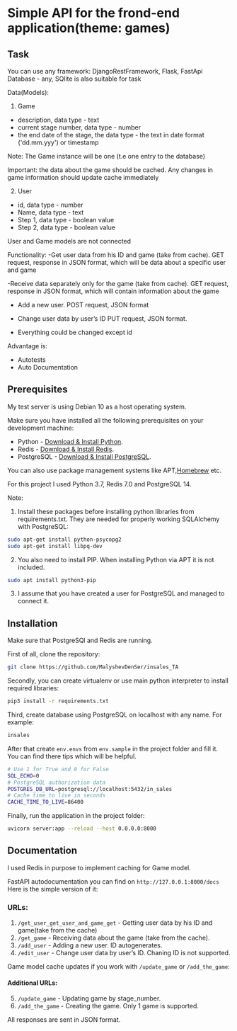 # Simple API for the frond-end application(theme: games)
## Task

You can use any framework:
DjangoRestFramework, Flask, FastApi
Database - any, SQlite is also suitable for task

Data(Models):
1) Game 
  - description, data type - text
  - current stage number, data type - number
  - the end date of the stage, the data type - the text in date format ('dd.mm.yyy') or timestamp
  
  Note: The Game instance will be one (t.e one entry to the database)

Important: the data about the game should be cached.
Any changes in game information should update cache immediately

2) User
  - id, data type - number
  - Name, data type - text
  - Step 1, data type - boolean value
  - Step 2, data type - boolean value
  
  User and Game models are not connected

Functionality:
-Get user data from his ID and game (take from cache).
 GET request, response in JSON format, which will be data about a specific user and game

-Receive data separately only for the game (take from cache).
 GET request, response in JSON format, which will contain information about the game

- Add a new user.
POST request, JSON format

- Change user data by user’s ID
PUT request, JSON format. 
- Everything could be changed except id 

Advantage is:
- Autotests
- Auto Documentation

## Prerequisites
My test server is using Debian 10 as a host operating system.

Make sure you have installed all the following prerequisites on your development machine:
- Python - [Download & Install Python](https://www.python.org/downloads/).
- Redis - [Download & Install Redis](https://redis.io/docs/getting-started/installation/). 
- PostgreSQL - [Download & Install PostgreSQL](https://www.postgresql.org/download/).

You can also use package management systems like APT,[Homebrew](https://brew.sh/)  etc.

For this project I used Python 3.7, Redis 7.0 and PostgreSQL 14.

Note:

1) Install these packages before installing python libraries from requirements.txt.
They are needed for properly working SQLAlchemy with PostgreSQL:

 ```bash
sudo apt-get install python-psycopg2
sudo apt-get install libpq-dev
```

2) You also need to install PIP. When installing Python via APT it is not included.
 ```bash
sudo apt install python3-pip
```


3) I assume that you have created a user for PostgreSQL and managed to connect it.


## Installation
Make sure that PostgreSQl and Redis are running.

First of all, clone the repository:

```bash
git clone https://github.com/MalyshevDenSer/insales_TA
```

Secondly, you can create virtualenv or use main python interpreter to install required libraries:

```bash
pip3 install -r requirements.txt
```

Third, create database using PostgreSQL on localhost with any name. For example:

```bash
insales
```

After that create ```env.envs``` from ```env.sample``` in the project folder and fill it. 
You can find there tips which will be helpful.

```bash
# Use 1 for True and 0 for False
SQL_ECHO=0
# PostgreSQL authorization data
POSTGRES_DB_URL=postgresql://localhost:5432/in_sales
# Cache time to live in seconds
CACHE_TIME_TO_LIVE=86400
```

Finally, run the application in the project folder:

```bash
uvicorn server:app --reload --host 0.0.0.0:8000
```

## Documentation

I used Redis in purpose to implement caching for Game model. 

FastAPI autodocumentation you can find on ```http://127.0.0.1:8000/docs```
Here is the simple version of it:

### URLs:

1) ```/get_user_get_user_and_game_get``` - Getting user data by his ID and game(take from the cache)
2) ```/get_game``` - Receiving data about the game (take from the cache).
3) ```/add_user``` - Adding a new user. ID autogenerates.
4) ```/edit_user``` - Change user data by user’s ID. Chaning ID is not supported.

Game model cache updates if you work with ```/update_game``` or ```/add_the_game```:

#### Additional URLs:

5) ```/update_game``` - Updating game by stage_number.
6) ```/add_the_game``` - Creating the game. Only 1 game is supported. 

All responses are sent in JSON format.